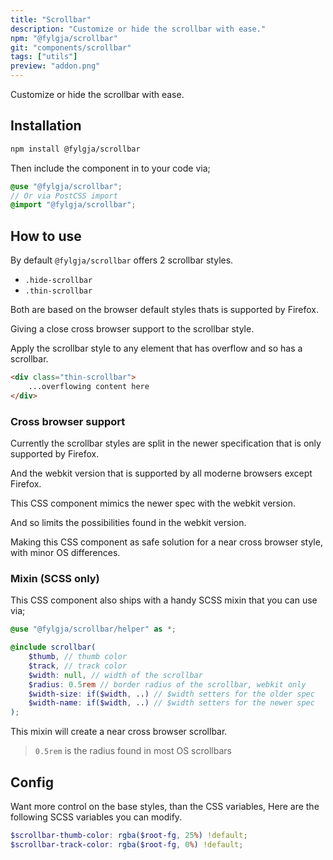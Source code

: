 ```yaml
---
title: "Scrollbar"
description: "Customize or hide the scrollbar with ease."
npm: "@fylgja/scrollbar"
git: "components/scrollbar"
tags: ["utils"]
preview: "addon.png"
---
```


Customize or hide the scrollbar with ease.

## Installation

```bash
npm install @fylgja/scrollbar
```

Then include the component in to your code via;

```scss
@use "@fylgja/scrollbar";
// Or via PostCSS import
@import "@fylgja/scrollbar";
```

## How to use

By default `@fylgja/scrollbar` offers 2 scrollbar styles.

- `.hide-scrollbar`
- `.thin-scrollbar`

Both are based on the browser default styles thats is supported by Firefox.

Giving a close cross browser support to the scrollbar style.

Apply the scrollbar style to any element that has overflow and so has a scrollbar.

```html
<div class="thin-scrollbar">
    ...overflowing content here
</div>
```

### Cross browser support

Currently the scrollbar styles are split in the newer specification that is only supported by Firefox.

And the webkit version that is supported by all moderne browsers except Firefox.

This CSS component mimics the newer spec with the webkit version.

And so limits the possibilities found in the webkit version.

Making this CSS component as safe solution for a near cross browser style, with minor OS differences.

### Mixin (SCSS only)

This CSS component also ships with a handy SCSS mixin that you can use via;

```scss
@use "@fylgja/scrollbar/helper" as *;

@include scrollbar(
    $thumb, // thumb color
    $track, // track color
    $width: null, // width of the scrollbar
    $radius: 0.5rem // border radius of the scrollbar, webkit only
    $width-size: if($width, ..) // $width setters for the older spec
    $width-name: if($width, ..) // $width setters for the newer spec
);
```

This mixin will create a near cross browser scrollbar.

> `0.5rem` is the radius found in most OS scrollbars

## Config

Want more control on the base styles, than the CSS variables,
Here are the following SCSS variables you can modify.

```scss
$scrollbar-thumb-color: rgba($root-fg, 25%) !default;
$scrollbar-track-color: rgba($root-fg, 0%) !default;
```
